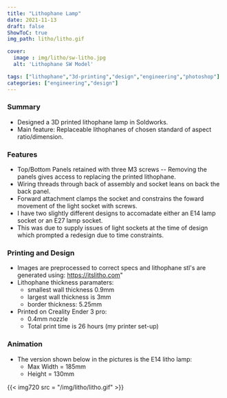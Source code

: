 ```yaml
---
title: "Lithophane Lamp"
date: 2021-11-13
draft: false
ShowToC: true
img_path: litho/litho.gif

cover:
  image : img/litho/sw-litho.jpg
  alt: 'Lithophane SW Model'

tags: ["lithophane","3d-printing","design","engineering","photoshop"]
categories: ["engineering","design"]
---
```


### Summary

- Designed a 3D printed lithophane lamp in Soldworks.
- Main feature: Replaceable lithophanes of chosen standard of aspect ratio/dimension.

### Features

- Top/Bottom Panels retained with three M3 screws -- Removing the panels gives access to replacing the printed lithophane.
- Wiring threads through back of assembly and socket leans on back the back panel.
- Forward attachment clamps the socket and constrains the foward movement of the light socket with screws.
- I have two slightly different designs to accomadate either an E14 lamp socket or an E27 lamp socket.
- This was due to supply issues of light sockets at the time of design which prompted a redesign due to time constraints.


### Printing and Design

- Images are preprocessed to correct specs and lithophane stl's are generated using: https://itslitho.com"
- Lithophane thickness paramaters:
	- smallest wall thickness 0.9mm
	- largest wall thickness is 3mm
	- border thickness: 5.25mm
- Printed on Creality Ender 3 pro:
	- 0.4mm nozzle
	- Total print time is 26 hours (my printer set-up)

### Animation

- The version shown below in the pictures is the E14 litho lamp:
	- Max Width = 185mm
	- Height = 130mm


{{< img720 src = "/img/litho/litho.gif" >}}
